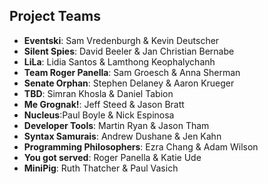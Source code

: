 ## Project Teams

* **Eventski**:	Sam Vredenburgh & Kevin Deutscher
* **Silent Spies**: David Beeler & Jan Christian Bernabe
* **LiLa**:	Lidia Santos & Lamthong Keophalychanh
* **Team Roger Panella**:	Sam Groesch & Anna Sherman
* **Senate Orphan**:	Stephen Delaney & Aaron Krueger
* **TBD**: Simran Khosla & Daniel Tabion
* **Me Grognak!**: Jeff Steed & Jason Bratt
* **Nucleus**:Paul Boyle & Nick Espinosa
* **Developer Tools**:	Martin Ryan & Jason Tham
* **Syntax Samurais**: 	Andrew Dushane & Jen Kahn
* **Programming Philosophers**:	Ezra Chang & Adam Wilson
* **You got served**:	Roger Panella & Katie Ude
* **MiniPig**:	Ruth Thatcher & Paul Vasich

